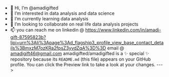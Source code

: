 - 👋 Hi, I’m @amadigifted
- 👀 I’m interested in data analysis and data science
- 🌱 I’m currently learning data analysis
- 💞️ I’m looking to collaborate on real life data analysis projects
- 📫 you can reach me on linkedin @ https://www.linkedin.com/in/amadi-gift-87595823b?lipi=urn%3Ali%3Apage%3Ad_flagship3_profile_view_base_contact_details%3BmxzM7ozKRa2fpsZ3yvdZqA%3D%3D
  email @ amadigift46@gmail.com
amadigifted/amadigifted is a ✨ special ✨ repository because its `README.md` (this file) appears on your GitHub profile.
You can click the Preview link to take a look at your changes.
--->
